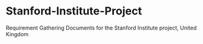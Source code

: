 # Stanford-Institute-Project
Requirement Gathering Documents for the Stanford Institute project, United Kingdom
